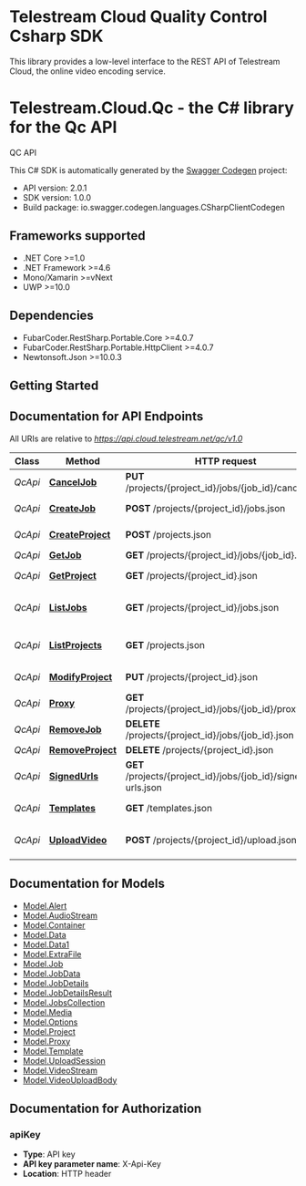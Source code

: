 # Telestream Cloud Quality Control Csharp SDK

This library provides a low-level interface to the REST API of Telestream Cloud, the online video encoding service.

# Telestream.Cloud.Qc - the C# library for the Qc API

QC API

This C# SDK is automatically generated by the [Swagger Codegen](https://github.com/swagger-api/swagger-codegen) project:

- API version: 2.0.1
- SDK version: 1.0.0
- Build package: io.swagger.codegen.languages.CSharpClientCodegen

<a name="frameworks-supported"></a>
## Frameworks supported
- .NET Core >=1.0
- .NET Framework >=4.6
- Mono/Xamarin >=vNext
- UWP >=10.0

<a name="dependencies"></a>
## Dependencies
- FubarCoder.RestSharp.Portable.Core >=4.0.7
- FubarCoder.RestSharp.Portable.HttpClient >=4.0.7
- Newtonsoft.Json >=10.0.3

<a name="installation"></a>
## Getting Started

## Documentation for API Endpoints

All URIs are relative to *https://api.cloud.telestream.net/qc/v1.0*

Class | Method | HTTP request | Description
------------ | ------------- | ------------- | -------------
*QcApi* | [**CancelJob**](docs/QcApi.md#canceljob) | **PUT** /projects/{project_id}/jobs/{job_id}/cancel.json | 
*QcApi* | [**CreateJob**](docs/QcApi.md#createjob) | **POST** /projects/{project_id}/jobs.json | Create a new job
*QcApi* | [**CreateProject**](docs/QcApi.md#createproject) | **POST** /projects.json | Create a new project
*QcApi* | [**GetJob**](docs/QcApi.md#getjob) | **GET** /projects/{project_id}/jobs/{job_id}.json | Get QC job
*QcApi* | [**GetProject**](docs/QcApi.md#getproject) | **GET** /projects/{project_id}.json | Get project by Id
*QcApi* | [**ListJobs**](docs/QcApi.md#listjobs) | **GET** /projects/{project_id}/jobs.json | Get jobs form projects
*QcApi* | [**ListProjects**](docs/QcApi.md#listprojects) | **GET** /projects.json | List all projects for an account
*QcApi* | [**ModifyProject**](docs/QcApi.md#modifyproject) | **PUT** /projects/{project_id}.json | Modify project
*QcApi* | [**Proxy**](docs/QcApi.md#proxy) | **GET** /projects/{project_id}/jobs/{job_id}/proxy.json | 
*QcApi* | [**RemoveJob**](docs/QcApi.md#removejob) | **DELETE** /projects/{project_id}/jobs/{job_id}.json | 
*QcApi* | [**RemoveProject**](docs/QcApi.md#removeproject) | **DELETE** /projects/{project_id}.json | 
*QcApi* | [**SignedUrls**](docs/QcApi.md#signedurls) | **GET** /projects/{project_id}/jobs/{job_id}/signed-urls.json | 
*QcApi* | [**Templates**](docs/QcApi.md#templates) | **GET** /templates.json | List all templates
*QcApi* | [**UploadVideo**](docs/QcApi.md#uploadvideo) | **POST** /projects/{project_id}/upload.json | Creates an upload session


<a name="documentation-for-models"></a>
## Documentation for Models

 - [Model.Alert](docs/Alert.md)
 - [Model.AudioStream](docs/AudioStream.md)
 - [Model.Container](docs/Container.md)
 - [Model.Data](docs/Data.md)
 - [Model.Data1](docs/Data1.md)
 - [Model.ExtraFile](docs/ExtraFile.md)
 - [Model.Job](docs/Job.md)
 - [Model.JobData](docs/JobData.md)
 - [Model.JobDetails](docs/JobDetails.md)
 - [Model.JobDetailsResult](docs/JobDetailsResult.md)
 - [Model.JobsCollection](docs/JobsCollection.md)
 - [Model.Media](docs/Media.md)
 - [Model.Options](docs/Options.md)
 - [Model.Project](docs/Project.md)
 - [Model.Proxy](docs/Proxy.md)
 - [Model.Template](docs/Template.md)
 - [Model.UploadSession](docs/UploadSession.md)
 - [Model.VideoStream](docs/VideoStream.md)
 - [Model.VideoUploadBody](docs/VideoUploadBody.md)


<a name="documentation-for-authorization"></a>
## Documentation for Authorization

<a name="apiKey"></a>
### apiKey

- **Type**: API key
- **API key parameter name**: X-Api-Key
- **Location**: HTTP header

